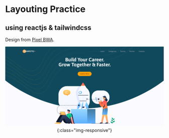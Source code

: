 # Layouting Practice
## using reactjs & tailwindcss

Design from [Pixel BWA](https://pixel.buildwithangga.com/home).

<div align="center">

[![master](./public/social.PNG)](https://compette-slicing-practice.vercel.app/){:class="img-responsive"}

</div>
